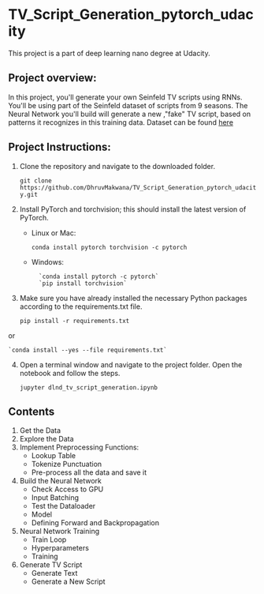 # TV_Script_Generation_pytorch_udacity
This project is a part of deep learning nano degree at Udacity.

## Project overview:
In this project, you'll generate your own Seinfeld TV scripts using RNNs. You'll be using part of the Seinfeld dataset of scripts from 9 seasons. The Neural Network you'll build will generate a new ,"fake" TV script, based on patterns it recognizes in this training data.
Dataset can be found [here](https://www.kaggle.com/thec03u5/seinfeld-chronicles#scripts.csv)

## Project Instructions:

1. Clone the repository and navigate to the downloaded folder.

    `git clone https://github.com/DhruvMakwana/TV_Script_Generation_pytorch_udacity.git`
    
2. Install PyTorch and torchvision; this should install the latest version of PyTorch.
	* Linux or Mac:
	
		`conda install pytorch torchvision -c pytorch`
	
	* Windows:
			
			`conda install pytorch -c pytorch`
			`pip install torchvision`
3. Make sure you have already installed the necessary Python packages according to the requirements.txt file.
		
	`pip install -r requirements.txt`
	
or

	`conda install --yes --file requirements.txt`

4. Open a terminal window and navigate to the project folder. Open the notebook and follow the steps.

    `jupyter dlnd_tv_script_generation.ipynb`
    
    
## Contents
1. Get the Data
2. Explore the Data
3. Implement Preprocessing Functions:
    * Lookup Table
    * Tokenize Punctuation
    * Pre-process all the data and save it
4. Build the Neural Network
    * Check Access to GPU
    * Input Batching
    * Test the Dataloader
    * Model
    * Defining Forward and Backpropagation
5. Neural Network Training
    * Train Loop
    * Hyperparameters
    * Training
6. Generate TV Script
    * Generate Text
    * Generate a New Script
    
